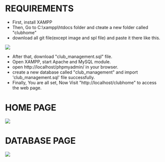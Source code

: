 # REQUIREMENTS
* First, install XAMPP
* Then, Go to C:\xampp\htdocs folder and cteate a new folder called "clubhome"
* download all git file(except image and spl file) and paste it there like this.

<image src="/images/location.jpg">

* After that, download "club_management.sql" file.
* Open XAMPP, start Apache and MySQL module.
* open http://localhost/phpmyadmin/ in your browser.
* create a new database called "club_management" and import 'club_management.sql' file successfully.
* Finally, You are all set, Now Visit  "http://localhost/clubhome" to access the web page.

# HOME PAGE
<image src="/images/home1.jpg">

# DATABASE PAGE
<image src="/images/PHPmyAdmin.png">
